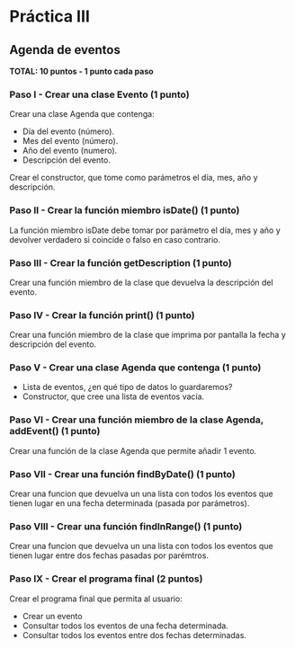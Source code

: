 # Práctica III

## Agenda de eventos

**TOTAL: 10 puntos - 1 punto cada paso**

### Paso I - Crear una clase Evento (1 punto)

Crear una clase Agenda que contenga:

 - Día del evento (número).
 - Mes del evento (número).
 - Año del evento (numero).
 - Descripción del evento.
 
 Crear el constructor, que tome como parámetros el día, mes, año y descripción.

### Paso II - Crear la función miembro isDate() (1 punto)

 La función miembro isDate debe tomar por parámetro el día, mes y año y devolver verdadero si coincide o falso en caso contrario.
 
### Paso III - Crear la función getDescription (1 punto)

Crear una función miembro de la clase que devuelva la descripción del evento.

### Paso IV - Crear la función print() (1 punto)

Crear una función miembro de la clase que imprima por pantalla la fecha y descripción del evento.

### Paso V - Crear una clase Agenda que contenga (1 punto)

  - Lista de eventos, ¿en qué tipo de datos lo guardaremos?
  - Constructor, que cree una lista de eventos vacía.

### Paso VI - Crear una función miembro de la clase Agenda, addEvent() (1 punto)

Crear una función de la clase Agenda que permite añadir 1 evento.

### Paso VII - Crear una función findByDate() (1 punto)

Crear una funcion que devuelva un una lista con todos los eventos que tienen lugar en una fecha determinada (pasada por parámetros).

### Paso VIII - Crear una función findInRange() (1 punto)

Crear una funcion que devuelva un una lista con todos los eventos que tienen lugar entre dos fechas pasadas por parémtros.

### Paso IX - Crear el programa final (2 puntos)
Crear el programa final que permita al usuario: 
  - Crear un evento
  - Consultar todos los eventos de una fecha determinada.
  - Consultar todos los eventos entre dos fechas determinadas.
